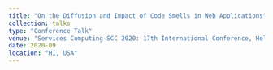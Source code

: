 ```yaml
---
title: "On the Diffusion and Impact of Code Smells in Web Applications"
collection: talks
type: "Conference Talk"
venue: "Services Computing-SCC 2020: 17th International Conference, Held as Part of the Services Conference Federation, SCF 2020"
date: 2020-09
location: "HI, USA"
---
```

